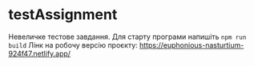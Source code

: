 # testAssignment

Невеличке тестове завдання.
Для старту програми напишіть 
`
npm run build
`
Лінк на робочу версію проєкту: https://euphonious-nasturtium-924f47.netlify.app/
